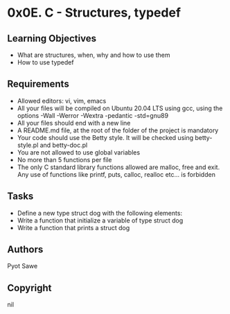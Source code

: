 # 0x0E. C - Structures, typedef
## Learning Objectives
* What are structures, when, why and how to use them
* How to use typedef

## Requirements
* Allowed editors: vi, vim, emacs
* All your files will be compiled on Ubuntu 20.04 LTS using gcc, using the options -Wall -Werror -Wextra -pedantic -std=gnu89
* All your files should end with a new line
* A README.md file, at the root of the folder of the project is mandatory
* Your code should use the Betty style. It will be checked using betty-style.pl and betty-doc.pl
* You are not allowed to use global variables
* No more than 5 functions per file
* The only C standard library functions allowed are malloc, free and exit. Any use of functions like printf, puts, calloc, realloc etc… is forbidden

## Tasks
* Define a new type struct dog with the following elements:
* Write a function that initialize a variable of type struct dog
* Write a function that prints a struct dog
## Authors
Pyot Sawe

## Copyright
nil
